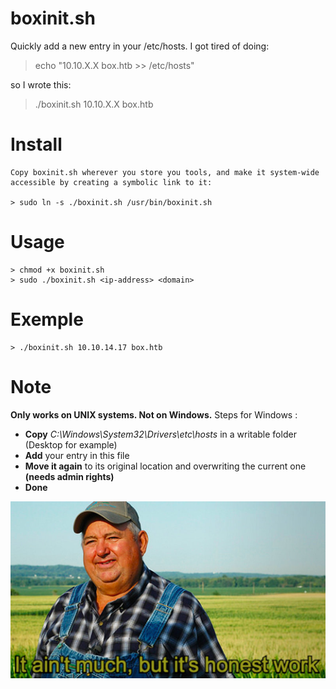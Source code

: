 # boxinit.sh
Quickly add a new entry in your /etc/hosts.
I got tired of doing:

> echo "10.10.X.X box.htb >> /etc/hosts"

so I wrote this:
	
> ./boxinit.sh 10.10.X.X box.htb

# Install
	Copy boxinit.sh wherever you store you tools, and make it system-wide accessible by creating a symbolic link to it:

	> sudo ln -s ./boxinit.sh /usr/bin/boxinit.sh

# Usage
	> chmod +x boxinit.sh
	> sudo ./boxinit.sh <ip-address> <domain>

# Exemple
	> ./boxinit.sh 10.10.14.17 box.htb

# Note
**Only works on UNIX systems.
Not on Windows.**
Steps for Windows :
- **Copy** *C:\Windows\System32\Drivers\etc\hosts* in a writable folder (Desktop for example)
- **Add** your entry in this file
- **Move it again** to its original location and overwriting the current one **(needs admin rights)**
- **Done** 

![It ain't much, but it's honest work](meme.jpg)
